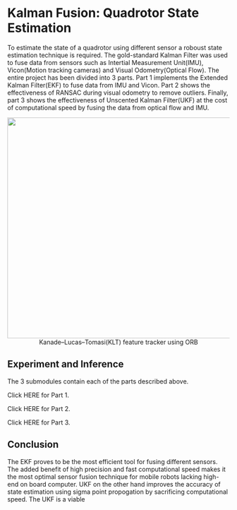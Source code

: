 # Kalman Fusion: Quadrotor State Estimation
To estimate the state of a quadrotor using different sensor a roboust state estimation technique is required. The gold-standard Kalman Filter was used to fuse data from sensors such as Intertial Measurement Unit(IMU), Vicon(Motion tracking cameras) and Visual Odometry(Optical Flow). The entire project has been divided into $3$ parts. Part $1$ implements the Extended Kalman Filter(EKF) to fuse data from IMU and Vicon. Part $2$ shows the effectiveness of RANSAC during visual odometry to remove outliers. Finally, part $3$ shows the effectiveness of Unscented Kalman Filter(UKF) at the cost of computational speed by fusing the data from optical flow and IMU.

<p align="center">
  <img src ='assets/KLT_tracker_ORB.gif' width="1000" height="500" >
  Kanade–Lucas–Tomasi(KLT) feature tracker using ORB
</p>

## Experiment and Inference
The $3$ submodules contain each of the parts described above.

Click HERE for Part 1.

Click HERE for Part 2.

Click HERE for Part 3.

## Conclusion
The EKF proves to be the most efficient tool for fusing different sensors. The added benefit of high precision and fast computational speed makes it the most optimal sensor fusion technique for mobile robots lacking high-end on board computer. UKF on the other hand improves the accuracy of state estimation using sigma point propogation by sacrificing computational speed. The UKF is a viable 
